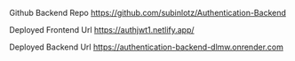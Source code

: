 Github Backend Repo
https://github.com/subinlotz/Authentication-Backend

Deployed Frontend Url
https://authjwt1.netlify.app/


Deployed Backend Url
https://authentication-backend-dlmw.onrender.com
